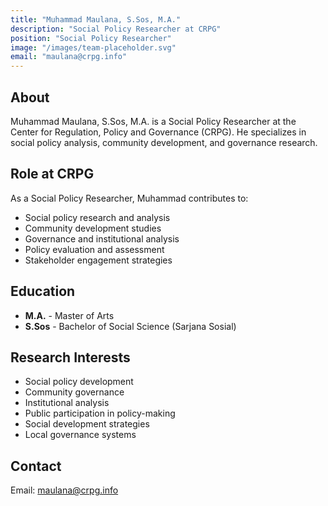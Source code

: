 ```yaml
---
title: "Muhammad Maulana, S.Sos, M.A."
description: "Social Policy Researcher at CRPG"
position: "Social Policy Researcher"
image: "/images/team-placeholder.svg"
email: "maulana@crpg.info"
---
```


## About

Muhammad Maulana, S.Sos, M.A. is a Social Policy Researcher at the Center for Regulation, Policy and Governance (CRPG). He specializes in social policy analysis, community development, and governance research.

## Role at CRPG

As a Social Policy Researcher, Muhammad contributes to:
- Social policy research and analysis
- Community development studies
- Governance and institutional analysis
- Policy evaluation and assessment
- Stakeholder engagement strategies

## Education

- **M.A.** - Master of Arts
- **S.Sos** - Bachelor of Social Science (Sarjana Sosial)

## Research Interests

- Social policy development
- Community governance
- Institutional analysis
- Public participation in policy-making
- Social development strategies
- Local governance systems

## Contact

Email: maulana@crpg.info